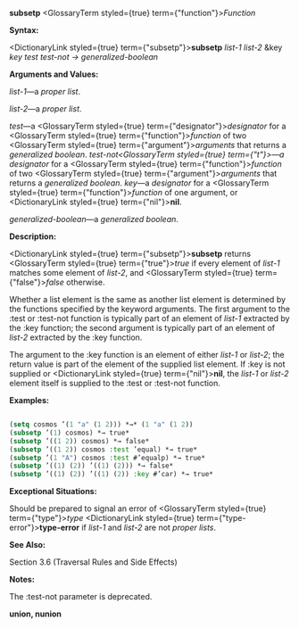 **subsetp** <GlossaryTerm styled={true} term={"function"}><i>Function</i></GlossaryTerm> 



**Syntax:** 



<DictionaryLink styled={true} term={"subsetp"}><b>subsetp</b></DictionaryLink> *list-1 list-2* &amp;key *key test test-not → generalized-boolean* 







 



 



**Arguments and Values:** 



*list-1*—a *proper list*. 



*list-2*—a *proper list*. 



*test*—a <GlossaryTerm styled={true} term={"designator"}><i>designator</i></GlossaryTerm> for a <GlossaryTerm styled={true} term={"function"}><i>function</i></GlossaryTerm> of two <GlossaryTerm styled={true} term={"argument"}><i>arguments</i></GlossaryTerm> that returns a *generalized boolean*. *test-not<GlossaryTerm styled={true} term={"t"}><i>—a </i></GlossaryTerm>designator* for a <GlossaryTerm styled={true} term={"function"}><i>function</i></GlossaryTerm> of two <GlossaryTerm styled={true} term={"argument"}><i>arguments</i></GlossaryTerm> that returns a *generalized boolean*. *key*—a *designator* for a <GlossaryTerm styled={true} term={"function"}><i>function</i></GlossaryTerm> of one argument, or <DictionaryLink styled={true} term={"nil"}><b>nil</b></DictionaryLink>. 



*generalized-boolean*—a *generalized boolean*. 



**Description:** 



<DictionaryLink styled={true} term={"subsetp"}><b>subsetp</b></DictionaryLink> returns <GlossaryTerm styled={true} term={"true"}><i>true</i></GlossaryTerm> if every element of *list-1* matches some element of *list-2*, and <GlossaryTerm styled={true} term={"false"}><i>false</i></GlossaryTerm> otherwise. 



Whether a list element is the same as another list element is determined by the functions specified by the keyword arguments. The first argument to the :test or :test-not function is typically part of an element of *list-1* extracted by the :key function; the second argument is typically part of an element of *list-2* extracted by the :key function. 



The argument to the :key function is an element of either *list-1* or *list-2*; the return value is part of the element of the supplied list element. If :key is not supplied or <DictionaryLink styled={true} term={"nil"}><b>nil</b></DictionaryLink>, the *list-1* or *list-2* element itself is supplied to the :test or :test-not function. 



**Examples:**
```lisp

(setq cosmos ’(1 "a" (1 2))) *→* (1 "a" (1 2)) 
(subsetp ’(1) cosmos) *→ true* 
(subsetp ’((1 2)) cosmos) *→ false* 
(subsetp ’((1 2)) cosmos :test ’equal) *→ true* 
(subsetp ’(1 "A") cosmos :test #’equalp) *→ true* 
(subsetp ’((1) (2)) ’((1) (2))) *→ false* 
(subsetp ’((1) (2)) ’((1) (2)) :key #’car) *→ true* 

```
**Exceptional Situations:** 



Should be prepared to signal an error of <GlossaryTerm styled={true} term={"type"}><i>type</i></GlossaryTerm> <DictionaryLink styled={true} term={"type-error"}><b>type-error</b></DictionaryLink> if *list-1* and *list-2* are not *proper lists*. 



**See Also:** 



Section 3.6 (Traversal Rules and Side Effects) 



**Notes:** 



The :test-not parameter is deprecated. 







 



 



**union, nunion** 



